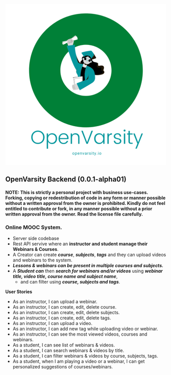 ![](imgs/openvarsity.png)

OpenVarsity Backend (0.0.1-alpha01)
---

#### NOTE: This is strictly a personal project with business use-cases. Forking, copying or redestribution of code in any form or manner possible without a written approval from the owner is prohibited. Kindly do not feel entitled to contribute or fork, in any manner possible without a prior written approval from the owner. Read the license file carefully.

### Online MOOC System.

* Server side codebase
* Rest API servive where an **instructor
  and student manage their Webinars & Courses**.
* A Creator can create **_course_**, **_subjects_**, **_tags_** and they can upload videos and webinars to the system.
* **_Lessons & webinars can be present in multiple courses and subjects._**
* A **_Student can_** then **_search for webinars and/or videos_** using **_webinar title, video title, course name and subject name_**,
    * and can filter using **_course, subjects and tags_**.

**User Stories**
* As an instructor, I can upload a webinar.
* As an instructor, I can create, edit, delete course.
* As an instructor, I can create, edit, delete subjects.
* As an instructor, I can create, edit, delete tags.
* As an instructor, I can upload a video.
* As an instructor, I can add new tag while uploading video or webinar.
* As an instructor, I can see the most viewed videos, courses and webinars.
* As a student, I can see list of webinars & videos.
* As a student, I can search webinars & videos by title.
* As a student, I can filter webinars & videos by course, subjects, tags.
* As a student, when I am playing a video or a webinar, I can get personalized suggestions of courses/webinars.

